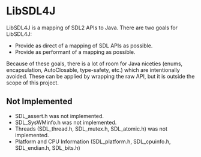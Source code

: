 LibSDL4J
========

LibSDL4J is a mapping of SDL2 APIs to Java. There are two goals for LibSDL4J:
* Provide as direct of a mapping of SDL APIs as possible.
* Provide as performant of a mapping as possible.

Because of these goals, there is a lot of room for Java niceties (enums, encapsulation, AutoClosable, type-safety, etc.)
which are intentionally avoided. These can be applied by wrapping the raw API,
but it is outside the scope of this project.

## Not Implemented
* SDL_assert.h was not implemented.
* SDL_SysWMinfo.h was not implemented.
* Threads (SDL_thread.h, SDL_mutex.h, SDL_atomic.h) was not implemented.
* Platform and CPU Information (SDL_platform.h, SDL_cpuinfo.h, SDL_endian.h, SDL_bits.h)
